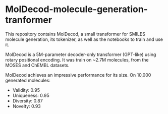 # MolDecod-molecule-generation-tranformer
This repository contains MolDecod, a small transformer for SMILES molecule generation, its tokenizer, as well as the notebooks to train and use it.

MolDecod is a 5M-parameter decoder-only transformer (GPT-like) using rotary positional encoding.
It was train on ~2.7M molecules, from the MOSES and ChEMBL datasets.

MolDecod achieves an impressive performance for its size.
On 10,000 generated molecules:
- Validity: 0.95
- Uniqueness: 0.95
- Diversity: 0.87
- Novelty: 0.93